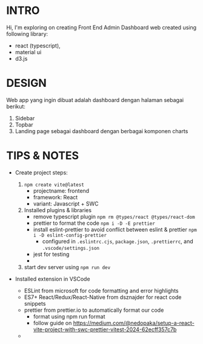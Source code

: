 # INTRO

Hi, I'm exploring on creating Front End Admin Dashboard web created using following library:
- react (typescript), 
- material ui
- d3.js

# DESIGN

Web app yang ingin dibuat adalah dashboard dengan halaman sebagai berikut:
1. Sidebar
2. Topbar
3. Landing page sebagai dashboard dengan berbagai komponen charts
   

# TIPS & NOTES
- Create project steps:
  1. `npm create vite@latest`
     - projectname: frontend
     - framework: React
     - variant: Javascript + SWC
  2. Installed plugins & libraries
     - remove typescript plugin `npm rm @types/react @types/react-dom`
     - prettier to format the code `npm i -D -E prettier`
     - install eslint-prettier to avoid conflict between eslint & prettier `npm i -D eslint-config-prettier`
       - configured in `.eslintrc.cjs`, `package.json`, `.prettierrc`, and `.vscode/settings.json`
     - jest for testing
     - 
  3. start dev server using `npm run dev`
   
- Installed extension in VSCode
  - ESLint from microsoft for code formatting and error highlights
  - ES7+ React/Redux/React-Native from dsznajder for react code snippets
  - prettier from prettier.io to automatically format our code 
    - format using npm run format
    - follow guide on https://medium.com/@nedopaka/setup-a-react-vite-project-with-swc-prettier-vitest-2024-62ecff357c7b
  - 